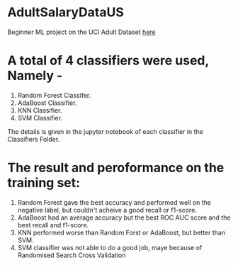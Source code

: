 # AdultSalaryDataUS
Beginner ML project on the UCI Adult Dataset [here](https://archive.ics.uci.edu/ml/datasets/Adult)

# A total of 4 classifiers were used, Namely -
1. Random Forest Classifer. 
2. AdaBoost Classifier.
3. KNN Classifier.
4. SVM Classifier.

The details is given in the jupyter notebook of each classifier in the Classifiers Folder.

# The result and peroformance on the training set:
1. Random Forest gave the best accuracy and performed well on the negative label, but couldn't acheive a good recall or f1-score.
2. AdaBoost had an average accuracy but the best ROC AUC score and the best recall and f1-score.
3. KNN performed worse than Random Forst or AdaBoost, but better than SVM.
4. SVM classifier was not able to do a good job, maye because of Randomised Search Cross Validation
